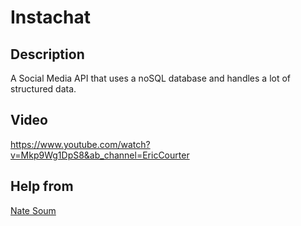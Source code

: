 # Instachat

## Description

A Social Media API that uses a noSQL database and handles a lot of structured data.

## Video

https://www.youtube.com/watch?v=Mkp9Wg1DpS8&ab_channel=EricCourter

## Help from

[Nate Soum](https://github.com/natesoum)
